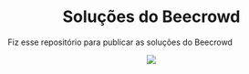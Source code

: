 <h1 align="center"> Soluções do Beecrowd </h1>

Fiz esse repositório para publicar as soluções do Beecrowd

<p align="center">
<img src="http://img.shields.io/static/v1?label=STATUS&message=EM%20DESENVOLVIMENTO&color=GREEN&style=for-the-badge"/>
</p>
